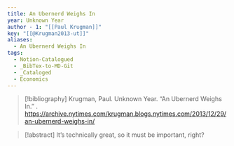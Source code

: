 ```yaml
---
title: An Ubernerd Weighs In
year: Unknown Year
author - 1: "[[Paul Krugman]]"
key: "[[@Krugman2013-ut]]"
aliases:
  - An Ubernerd Weighs In
tags:
  - Notion-Catalogued
  - _BibTex-to-MD-Git
  - _Cataloged
  - Economics
---
```


> [!bibliography]
> Krugman, Paul. Unknown Year. “An Ubernerd Weighs In.” . https://archive.nytimes.com/krugman.blogs.nytimes.com/2013/12/29/an-ubernerd-weighs-in/

> [!abstract]
> It’s technically great, so it must be important, right?
